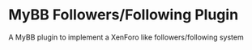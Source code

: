# MyBB Followers/Following Plugin
A MyBB plugin to implement a XenForo like followers/following system
